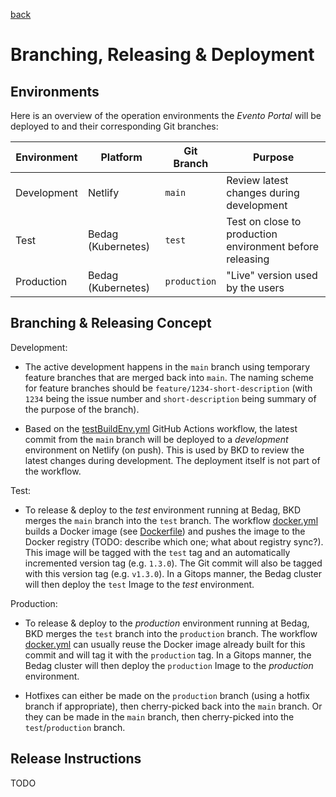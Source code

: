 [back](../README.md)

# Branching, Releasing & Deployment

## Environments

Here is an overview of the operation environments the _Evento Portal_ will be deployed to and their corresponding Git branches:

| Environment | Platform           | Git Branch   | Purpose                                                  |
| ----------- | ------------------ | ------------ | -------------------------------------------------------- |
| Development | Netlify            | `main`       | Review latest changes during development                 |
| Test        | Bedag (Kubernetes) | `test`       | Test on close to production environment before releasing |
| Production  | Bedag (Kubernetes) | `production` | "Live" version used by the users                         |

## Branching & Releasing Concept

Development:

- The active development happens in the `main` branch using temporary feature branches that are merged back into `main`. The naming scheme for feature branches should be `feature/1234-short-description` (with `1234` being the issue number and `short-description` being summary of the purpose of the branch).

- Based on the [testBuildEnv.yml](../.github/workflows/testBuildEnv.yml) GitHub Actions workflow, the latest commit from the `main` branch will be deployed to a _development_ environment on Netlify (on push). This is used by BKD to review the latest changes during development. The deployment itself is not part of the workflow.

Test:

- To release & deploy to the _test_ environment running at Bedag, BKD merges the `main` branch into the `test` branch. The workflow [docker.yml](../.github/workflows/docker.yml) builds a Docker image (see [Dockerfile](../Dockerfile)) and pushes the image to the Docker registry (TODO: describe which one; what about registry sync?). This image will be tagged with the `test` tag and an automatically incremented version tag (e.g. `1.3.0`). The Git commit will also be tagged with this version tag (e.g. `v1.3.0`). In a Gitops manner, the Bedag cluster will then deploy the `test` Image to the _test_ environment.

Production:

- To release & deploy to the _production_ environment running at Bedag, BKD merges the `test` branch into the `production` branch. The workflow [docker.yml](../.github/workflows/docker.yml) can usually reuse the Docker image already built for this commit and will tag it with the `production` tag. In a Gitops manner, the Bedag cluster will then deploy the `production` Image to the _production_ environment.

- Hotfixes can either be made on the `production` branch (using a hotfix branch if appropriate), then cherry-picked back into the `main` branch. Or they can be made in the `main` branch, then cherry-picked into the `test`/`production` branch.

## Release Instructions

TODO
